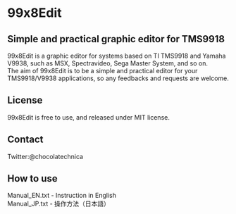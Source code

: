# 99x8Edit
## Simple and practical graphic editor for TMS9918
99x8Edit is a graphic editor for systems based on TI TMS9918 and Yamaha V9938,
such as MSX, Spectravideo, Sega Master System, and so on.  
The aim of 99x8Edit is to be a simple and practical editor for your
TMS9918/V9938 applications, so any feedbacks and requests are welcome.  

## License
99x8Edit is free to use, and released under MIT license.

## Contact

Twitter:@chocolatechnica

## How to use

Manual_EN.txt - Instruction in English  
Manual_JP.txt - 操作方法（日本語）  
